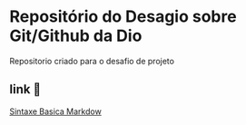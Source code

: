 # Repositório do Desagio sobre Git/Github da Dio
Repositorio criado para o desafio de projeto

## link 🔗
[Sintaxe Basica Markdow](https://www.markdownguide.org/cheat-sheet/)
